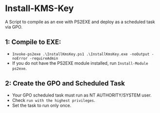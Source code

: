 # Install-KMS-Key
A Script to compile as an exe with PS2EXE and deploy as a scheduled task via GPO.

## 1: Compile to EXE:
  - `Invoke-ps2exe .\InstallKmsKey.ps1 .\InstallKmsKey.exe -noOutput -noError -requireAdmin`
  - If you do not have the PS2EXE module installed, run `Install-Module ps2exe`.


## 2: Create the GPO and Scheduled Task
  - Your GPO scheduled task must run as NT AUTHORITY/SYSTEM user.
  - Check `run with the highest privileges`.
  - Set the task to run only once.
